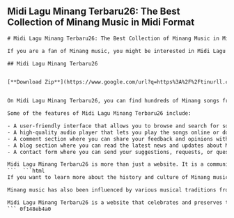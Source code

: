 ## Midi Lagu Minang Terbaru26: The Best Collection of Minang Music in Midi Format

  ```html 
# Midi Lagu Minang Terbaru26: The Best Collection of Minang Music in Midi Format
 
If you are a fan of Minang music, you might be interested in Midi Lagu Minang Terbaru26, a website that offers a wide range of Minang songs in midi format. Midi is a digital audio format that allows you to play and edit music using various instruments and sounds. Midi Lagu Minang Terbaru26 is the latest update of the popular Midi Lagu Minang series, which has been providing quality Minang music since 2015.
 
## Midi Lagu Minang Terbaru26


[**Download Zip**](https://www.google.com/url?q=https%3A%2F%2Ftinurll.com%2F2tKEQC&sa=D&sntz=1&usg=AOvVaw0JAbtix7id0mVYxJ3ddA_3)

 
On Midi Lagu Minang Terbaru26, you can find hundreds of Minang songs from various genres, such as pop, rock, dangdut, keroncong, and traditional. You can also download the midi files for free and use them for your personal or commercial projects. Whether you want to listen to the songs online, create your own remixes, or use them as background music for your videos or presentations, Midi Lagu Minang Terbaru26 has something for everyone.
 
Some of the features of Midi Lagu Minang Terbaru26 include:
 
- A user-friendly interface that allows you to browse and search for songs by title, artist, genre, or popularity.
- A high-quality audio player that lets you play the songs online or download them to your device.
- A comment section where you can share your feedback and opinions with other users.
- A blog section where you can read the latest news and updates about Minang music and culture.
- A contact form where you can send your suggestions, requests, or questions to the website owner.

Midi Lagu Minang Terbaru26 is more than just a website. It is a community of Minang music lovers who want to enjoy and share their passion for this unique and diverse musical tradition. If you want to join them, visit [https://www.midilaguminangterbaru26.com/](https://www.midilaguminangterbaru26.com/) today and discover the best collection of Minang music in midi format.
 ```  ```html 
If you want to learn more about the history and culture of Minang music, Midi Lagu Minang Terbaru26 also has a blog section where you can read interesting articles and facts. For example, did you know that Minang music was originally from Qasidah, a form of religious poetry that originated from the arrival and spread of Islam in the archipelago in the years 635 - 1600 from Arabic, Gujarat and Persian?[^1^] [^3^] Later, it evolved into Gurindam, a type of Malay rhymed verse that was used to accompany various dances.[^1^]
 
Minang music has also been influenced by various musical traditions from other regions and countries, such as Java, India, China, Portugal, and the Netherlands. Some of the musical instruments that are used in Minang music, such as the rebab, the serunai, and the gambus, were introduced by these foreign cultures. Minang music also incorporates elements of pop, rock, dangdut, keroncong, and traditional music to create a unique and diverse sound.[^1^]
 
Midi Lagu Minang Terbaru26 is a website that celebrates and preserves the rich heritage of Minang music. By offering a large collection of Minang songs in midi format, it allows you to enjoy and explore this musical genre in a new and exciting way. Whether you are a native Minang speaker or a curious listener who wants to learn more about this culture, Midi Lagu Minang Terbaru26 is the perfect place for you.
 ``` 0f148eb4a0
